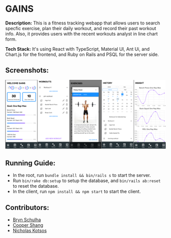 # GAINS

**Description:** This is a fitness tracking webapp that allows users to search specfic exercise, plan their daily workout, and record their past workout info. Also, it provides users with the recent workouts analyst in line chart form. 

**Tech Stack:** It's using React with TypeScript, Material UI, Ant Ui, and Chart.js for the frontend, and Ruby on Rails and PSQL for the server side.

## Screenshots:
!["home page"](https://github.com/DyerMaker42/gains/blob/master/client/public/ScreenShot.png)

<!-- !["workout page"](https://github.com/DyerMaker42/gains/blob/master/client/public/workout.png)
!["exercise page"](https://github.com/DyerMaker42/gains/blob/master/client/public/exercise.png)
!["history page"](https://github.com/DyerMaker42/gains/blob/master/client/public/history.png)
!["insight page"](https://github.com/DyerMaker42/gains/blob/master/client/public/insight.png) -->

## Running Guide:
- In the root, run `bundle install && bin/rails s` to start the server.
- Run `bin/rake db:setup` to setup the database, and `bin/rails ab:reset` to reset the database.
- In the client, run `npm install && npm start` to start the client.

## Contributors:
- [Bryn Schulha](https://github.com/brynschulha)
- [Cooper Shang](https://github.com/vvEii)
- [Nicholas Kotsos](https://github.com/DyerMaker42)  
